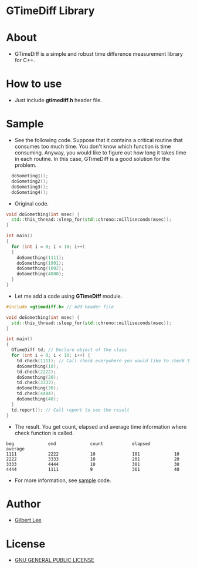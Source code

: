 GTimeDiff Library
======================================

# About
* GTimeDiff is a simple and robust time difference measurement library for C++.

# How to use
* Just include <b>gtimediff.h</b> header file.

# Sample
* See the following code. Suppose that it contains a critical routine that consumes too much time. You don't know which function is time consuming. Anyway, you would like to figure out how long it takes time in each routine. In this case, GTimeDiff is a good solution for the problem.

```cpp
  doSometing1();
  doSometing2();
  doSometing3();
  doSometing4();
```

* Original code.

```cpp
void doSomething(int msec) {
  std::this_thread::sleep_for(std::chrono::milliseconds(msec));
}

int main()
{
  for (int i = 0; i < 10; i++)
  {
    doSomething(1111);
    doSomething(1001);
    doSomething(1002);
    doSomething(4000);
  }
}
```

* Let me add a code using **GTimeDiff** module.

```cpp
#include <gtimediff.h> // Add header file

void doSomething(int msec) {
  std::this_thread::sleep_for(std::chrono::milliseconds(msec));
}

int main()
{
  GTimeDiff td; // Declare object of the class
  for (int i = 0; i < 10; i++) {
    td.check(1111); // Call check everywhere you would like to check time consuming
    doSomething(10);
    td.check(2222);
    doSomething(20);
    td.check(3333);
    doSomething(30);
    td.check(4444);
    doSomething(40);
  }
  td.report(); // Call report to see the result
}
```

* The result. You get count, elapsed and average time information where check function is called.

```
beg             end             count           elapsed         average                                           
1111            2222            10              101             10                                                
2222            3333            10              201             20                                                
3333            4444            10              301             30                                                
4444            1111            9               361             40  
```

* For more information, see [sample](sample/) code.

# Author
* [Gilbert Lee](http://gilgil.net)

# License
* [GNU GENERAL PUBLIC LICENSE](http://www.gnu.org/copyleft/gpl.html)
